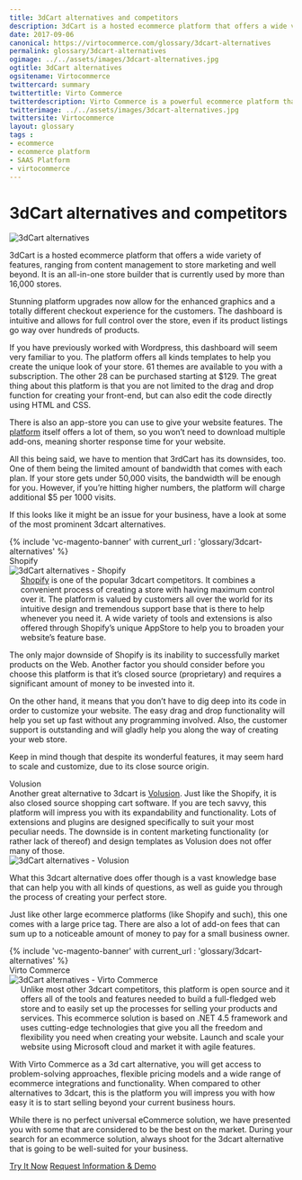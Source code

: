 ```yaml
---
title: 3dCart alternatives and competitors
description: 3dCart is a hosted ecommerce platform that offers a wide variety of features, ranging from content management to store marketing and well beyond, but there are some downsides which might be an issue for your business, so have a look at some of the most prominent 3dcart alternatives and competitors.
date: 2017-09-06
canonical: https://virtocommerce.com/glossary/3dcart-alternatives
permalink: glossary/3dcart-alternatives
ogimage: ../../assets/images/3dcart-alternatives.jpg
ogtitle: 3dCart alternatives
ogsitename: Virtocommerce
twittercard: summary
twittertitle: Virto Commerce
twitterdescription: Virto Commerce is a powerful ecommerce platform that includes everything you need to create an online store and sell online. Try it free with Free Community License
twitterimage: ../../assets/images/3dcart-alternatives.jpg
twittersite: Virtocommerce
layout: glossary
tags :
- ecommerce
- ecommerce platform
- SAAS Platform
- virtocommerce
---
```

<div class="business-cnt">
    <div class="head __cart">
        <h1 class="title">3dCart alternatives and competitors</h1>
    </div>
    <img alt="3dCart alternatives" src="assets/images/3dcart-alternatives.jpg" />
    <p class="text">
        3dCart is a hosted ecommerce platform that offers a wide variety of features, ranging from content management to store marketing and well beyond. It is an all-in-one store builder that is currently used by more than 16,000 stores.
    </p>
    <p class="text">
        Stunning platform upgrades now allow for the enhanced graphics and a totally different checkout experience for the customers. The dashboard is intuitive and allows for full control over the store, even if its product listings go way over hundreds of products.
    </p>
    <p class="text">
        If you have previously worked with Wordpress, this dashboard will seem very familiar to you. The platform offers all kinds templates to help you create the unique look of your store. 61 themes are available to you with a subscription. The other 28 can be purchased starting at $129. The great thing about this platform is that you are not limited to the drag and drop function for creating your front-end, but can also edit the code directly using HTML and CSS.
    </p>
    <p class="text">
        There is also an app-store you can use to give your website features. The <a href="/b2b-ecommerce-platform">platform</a> itself offers a lot of them, so you won’t need to download multiple add-ons, meaning shorter response time for your website.
    </p>
    <p class="text">
        All this being said, we have to mention that 3rdCart has its downsides, too. One of them being the limited amount of bandwidth that comes with each plan. If your store gets under 50,000 visits, the bandwidth will be enough for you. However, if you’re hitting higher numbers, the platform will charge additional $5 per 1000 visits.
    </p>
    <p class="text">
        If this looks like it might be an issue for your business, have a look at some of the most prominent 3dcart alternatives.
    </p>
    {% include 'vc-magento-banner' with current_url : 'glossary/3dcart-alternatives' %}
    <div class="section-title">Shopify</div>
    <div class="col-w">
        <div class="col __col-30">
            <img alt="3dCart alternatives - Shopify" src="assets/images/3dcart-alternatives-shopify.jpg" />
        </div>
        <div class="col __col-70 text" style="margin-top: 0; padding-left: 20px;">
            <a href="/glossary/shopify-alternatives"> Shopify</a> is one of the popular 3dcart competitors. It combines a convenient process of creating a store with having maximum control over it.
            The platform is valued by customers all over the world for its intuitive design and tremendous support base that is there to help whenever you need it. A wide variety of tools and extensions is also offered through Shopify’s unique AppStore to help you to broaden your website’s feature base.
        </div>
    </div>
    <p class="text">
        The only major downside of Shopify is its inability to successfully market products on the Web. Another factor you should consider before you choose this platform is that it’s closed source (proprietary) and requires a significant amount of money to be invested into it.
    </p>
    <p class="text">
        On the other hand, it means that you don’t have to dig deep into its code in order to customize your website. The easy drag and drop functionality will help you set up fast without any programming involved. Also, the customer support is outstanding and will gladly help you along the way of creating your web store.
    </p>
    <p class="text">
        Keep in mind though that despite its wonderful features, it may seem hard to scale and customize, due to its close source origin.
    </p>
    <div class="section-title">Volusion </div>
    <div class="col-w">
        <div class="col __col-70 text" style="margin-top: 0; padding-right: 20px;">
            Another great alternative to 3dcart is <a href="https://www.volusion.com/" rel="nofollow">Volusion</a>. Just like the Shopify, it is also closed source shopping cart software. If you are tech savvy, this platform will impress you with its expandability and functionality. Lots of extensions and plugins are designed specifically to suit your most peculiar needs.
            The downside is in content marketing functionality (or rather lack of thereof) and design templates as Volusion does not offer many of those.
        </div>
        <div class="col __col-30">
            <img alt="3dCart alternatives - Volusion" src="assets/images/volusion.jpg" />
        </div>
    </div>
    <p class="text">
        What this 3dcart alternative does offer though is a vast knowledge base that can help you with all kinds of questions, as well as guide you through the process of creating your perfect store.
    </p>
    <p class="text">
        Just like other large ecommerce platforms (like Shopify and such), this one comes with a large price tag. There are also a lot of add-on fees that can sum up to a noticeable amount of money to pay for a small business owner.
    </p>
    {% include 'vc-magento-banner' with current_url : 'glossary/3dcart-alternatives' %}
    <div class="section-title">Virto Commerce</div>
    <div class="col-w">
        <div class="col __col-30">
            <img alt="3dCart alternatives - Virto Commerce" src="assets/images/virto-commerce-screen.jpg" />
        </div>
        <div class="col __col-70 text" style="margin-top: 0; padding-left: 20px;">
            Unlike most other 3dcart competitors, this platform is open source and it offers all of the tools and features needed to build a full-fledged web store and to easily set up the processes for selling your products and services.
            This ecommerce solution is based on .NET 4.5 framework and uses cutting-edge technologies that give you all the freedom and flexibility you need when creating your website. Launch and scale your website using Microsoft cloud and market it with agile features.
        </div>
    </div>
    <p class="text">
        With Virto Commerce as a 3d cart alternative, you will get access to problem-solving approaches, flexible pricing models and a wide range of ecommerce integrations and functionality. When compared to other alternatives to 3dcart, this is the platform you will impress you with how easy it is to start selling beyond your current business hours.
    </p>
    <p class="text">
        While there is no perfect universal eCommerce solution, we have presented you with some that are considered to be the best on the market. During your search for an ecommerce solution, always shoot for the 3dcart alternative that is going to be well-suited for your business.
    </p>
    <div class="buttons">
        <a class="button fill" href="/try-now">Try It Now</a>
        <a class="button fill" href="/contact-us">Request Information & Demo</a>
    </div>
</div>